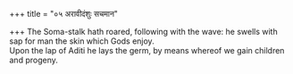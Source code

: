 +++
title = "०५ अरावीदंशुः सचमान"

+++
The Soma-stalk hath roared, following with the wave: he swells with sap for man the skin which Gods enjoy.  
     Upon the lap of Aditi he lays the germ, by means whereof we gain children and progeny.